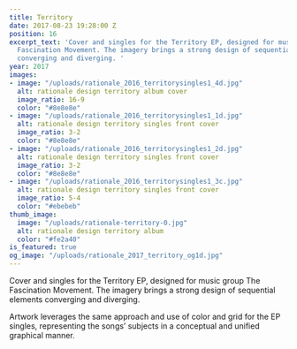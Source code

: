 ```yaml
---
title: Territory
date: 2017-08-23 19:28:00 Z
position: 16
excerpt_text: 'Cover and singles for the Territory EP, designed for music group The
  Fascination Movement. The imagery brings a strong design of sequential elements
  converging and diverging. '
year: 2017
images:
- image: "/uploads/rationale_2016_territorysingles1_4d.jpg"
  alt: rationale design territory album cover
  image_ratio: 16-9
  color: "#8e8e8e"
- image: "/uploads/rationale_2016_territorysingles1_1d.jpg"
  alt: rationale design territory singles front cover
  image_ratio: 3-2
  color: "#8e8e8e"
- image: "/uploads/rationale_2016_territorysingles1_2d.jpg"
  alt: rationale design territory singles front cover
  image_ratio: 3-2
  color: "#8e8e8e"
- image: "/uploads/rationale_2016_territorysingles1_3c.jpg"
  alt: rationale design territory singles front cover
  image_ratio: 5-4
  color: "#ebebeb"
thumb_image:
  image: "/uploads/rationale-territory-0.jpg"
  alt: rationale design territory album
  color: "#fe2a40"
is_featured: true
og_image: "/uploads/rationale_2017_territory_og1d.jpg"
---
```


Cover and singles for the Territory EP, designed for music group The Fascination Movement. The imagery brings a strong design of sequential elements converging and diverging. 

Artwork leverages the same approach and use of color and grid for the EP singles, representing the songs’ subjects in a conceptual and unified graphical manner.
